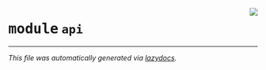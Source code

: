 <!-- markdownlint-disable -->

<a href="../src/api/__init__.py"><img align="right" style="float:right;" src="https://img.shields.io/badge/-source-cccccc?style=flat-square"></a>

# <kbd>module</kbd> `api`








---

_This file was automatically generated via [lazydocs](https://github.com/ml-tooling/lazydocs)._
